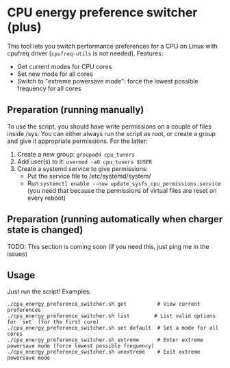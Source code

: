 # CPU energy preference switcher (plus)

This tool lets you switch performance preferences for a CPU on Linux with cpufreq driver
(`cpufreq-utils` is not needed). Features:

-  Get current modes for CPU cores
-  Set new mode for all cores
-  Switch to "extreme powersave mode": force the lowest possible frequency for all cores

## Preparation (running manually)

To use the script, you should have write permissions on a couple of files inside /sys. You can either
always run the script as root, or create a group and give it appropriate permissions. For the latter:

1.  Create a new group: `groupadd cpu_tuners`
2.  Add user(s) to it: `usermod -aG cpu_tuners $USER`
3.  Create a systemd service to give permissions:
    -  Put the service file to /etc/systemd/system/
    -  Run `systemctl enable --now update_sysfs_cpu_permissions.service` (you need that because the
       permissions of virtual files are reset on every reboot)

## Preparation (running automatically when charger state is changed)

TODO: This section is coming soon (if you need this, just ping me in the issues)

## Usage

Just run the script! Examples:
```
./cpu_energy_preference_switcher.sh get          # View current preferences
./cpu_energy_preference_switcher.sh list        # List valid options for `set` (for the first core)
./cpu_energy_preference_switcher.sh set default  # Set a mode for all cores
./cpu_energy_preference_switcher.sh extreme      # Enter extreme powersave mode (force lowest possible frequency)
./cpu_energy_preference_switcher.sh unextreme    # Exit extreme powersave mode
```
